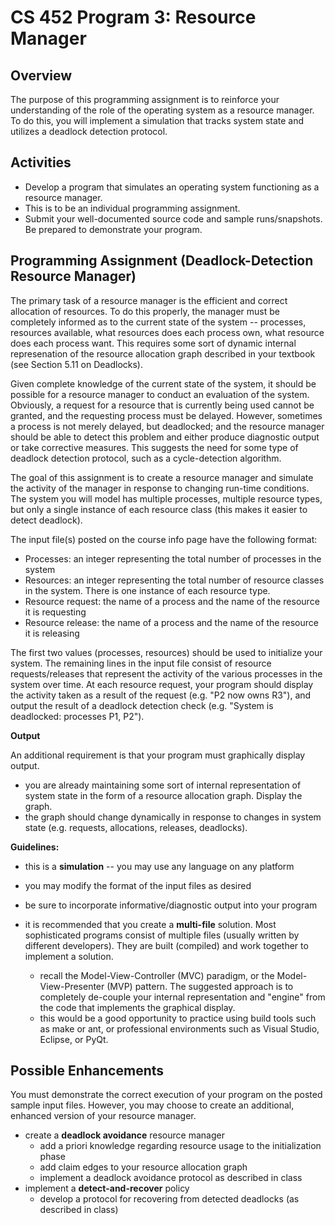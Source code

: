 # CS 452 Program 3: Resource Manager

## Overview
The purpose of this programming assignment is to reinforce your understanding of the role of the operating system as a resource manager.  To do this, you will implement a simulation that tracks system state and utilizes a deadlock detection protocol.

## Activities
- Develop a program that simulates an operating system functioning as a resource manager.
- This is to be an individual programming assignment.
- Submit your well-documented source code and sample runs/snapshots.  Be prepared to demonstrate your program.

## Programming Assignment (Deadlock-Detection Resource Manager)
The primary task of a resource manager is the efficient and correct allocation of resources.  To do this properly, the manager must be completely informed as to the current state of the system -- processes, resources available, what resources does each process own, what resource does each process want.  This requires some sort of dynamic internal represenation of the resource allocation graph described in your textbook (see Section 5.11 on Deadlocks).

Given complete knowledge of the current state of the system, it should be possible for a resource manager to conduct an evaluation of the system.  Obviously, a request for a resource that is currently being used cannot be granted, and the requesting process must be delayed.  However, sometimes a process is not merely delayed, but deadlocked; and the resource manager should be able to detect this problem and either produce diagnostic output or take corrective measures.  This suggests the need for some type of deadlock detection protocol, such as a cycle-detection algorithm.

The goal of this assignment is to create a resource manager and simulate the activity of the manager in response to changing run-time conditions.  The system you will model has multiple processes, multiple resource types, but only a single instance of each resource class (this makes it easier to detect deadlock).

The input file(s) posted on the course info page have the following format:
- Processes:  an integer representing the total number of processes in the system
- Resources:  an integer representing the total number of resource classes in the system.  There is one instance of each resource type.
- Resource request: the name of a process and the name of the resource it is requesting
- Resource release: the name of a process and the name of the resource it is releasing

The first two values (processes, resources) should be used to initialize your system.  The remaining lines in the input file consist of resource requests/releases that represent the activity of the various processes in the system over time.  At each resource request, your program should display the activity taken as a result of the request (e.g. "P2 now owns R3"), and output the result of a deadlock detection check (e.g. "System is deadlocked: processes P1, P2").

__Output__

An additional requirement is that your program must graphically display output.
- you are already maintaining some sort of internal representation of system state in the form of a resource allocation graph.  Display the graph.
- the graph should change dynamically in response to changes in system state (e.g. requests, allocations, releases, deadlocks).

**Guidelines:**
- this is a **simulation** -- you may use any language on any platform
- you may modify the format of the input files as desired
- be sure to incorporate informative/diagnostic output into your program
- it is recommended that you create a **multi-file** solution.  Most sophisticated programs consist of multiple files (usually written by different developers).  They are built (compiled) and work together to implement a solution.

  + recall the Model-View-Controller (MVC) paradigm, or the Model-View-Presenter (MVP) pattern.  The suggested approach is to completely de-couple your internal representation and "engine" from the code that implements the graphical display.
  + this would be a good opportunity to practice using build tools such as make or ant, or professional environments such as Visual Studio, Eclipse, or PyQt.

## Possible Enhancements

You must demonstrate the correct execution of your program on the posted sample input files.  However, you may choose to create an additional, enhanced version of your resource manager.
- create a **deadlock avoidance** resource manager
  + add a priori knowledge regarding resource usage to the initialization phase
  + add claim edges to your resource allocation graph
  + implement a deadlock avoidance protocol as described in class
- implement a **detect-and-recover** policy
  + develop a protocol for recovering from detected deadlocks (as described in class)
